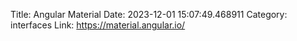 Title: Angular Material
Date: 2023-12-01 15:07:49.468911
Category: interfaces
Link: https://material.angular.io/
